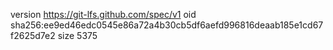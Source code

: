 version https://git-lfs.github.com/spec/v1
oid sha256:ee9ed46edc0545e86a72a4b30cb5df6aefd996816deaab185e1cd67f2625d7e2
size 5375
